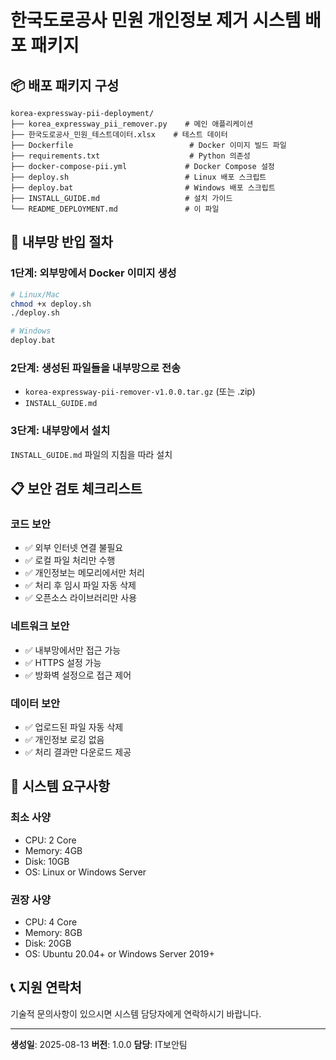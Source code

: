 # 한국도로공사 민원 개인정보 제거 시스템 배포 패키지

## 📦 배포 패키지 구성

```
korea-expressway-pii-deployment/
├── korea_expressway_pii_remover.py    # 메인 애플리케이션
├── 한국도로공사_민원_테스트데이터.xlsx    # 테스트 데이터
├── Dockerfile                          # Docker 이미지 빌드 파일
├── requirements.txt                    # Python 의존성
├── docker-compose-pii.yml             # Docker Compose 설정
├── deploy.sh                          # Linux 배포 스크립트
├── deploy.bat                         # Windows 배포 스크립트
├── INSTALL_GUIDE.md                   # 설치 가이드
└── README_DEPLOYMENT.md               # 이 파일
```

## 🚀 내부망 반입 절차

### 1단계: 외부망에서 Docker 이미지 생성
```bash
# Linux/Mac
chmod +x deploy.sh
./deploy.sh

# Windows
deploy.bat
```

### 2단계: 생성된 파일들을 내부망으로 전송
- `korea-expressway-pii-remover-v1.0.0.tar.gz` (또는 .zip)
- `INSTALL_GUIDE.md`

### 3단계: 내부망에서 설치
`INSTALL_GUIDE.md` 파일의 지침을 따라 설치

## 📋 보안 검토 체크리스트

### 코드 보안
- ✅ 외부 인터넷 연결 불필요
- ✅ 로컬 파일 처리만 수행
- ✅ 개인정보는 메모리에서만 처리
- ✅ 처리 후 임시 파일 자동 삭제
- ✅ 오픈소스 라이브러리만 사용

### 네트워크 보안
- ✅ 내부망에서만 접근 가능
- ✅ HTTPS 설정 가능
- ✅ 방화벽 설정으로 접근 제어

### 데이터 보안
- ✅ 업로드된 파일 자동 삭제
- ✅ 개인정보 로깅 없음
- ✅ 처리 결과만 다운로드 제공

## 🔧 시스템 요구사항

### 최소 사양
- CPU: 2 Core
- Memory: 4GB
- Disk: 10GB
- OS: Linux or Windows Server

### 권장 사양
- CPU: 4 Core
- Memory: 8GB
- Disk: 20GB
- OS: Ubuntu 20.04+ or Windows Server 2019+

## 📞 지원 연락처

기술적 문의사항이 있으시면 시스템 담당자에게 연락하시기 바랍니다.

---
**생성일**: 2025-08-13
**버전**: 1.0.0
**담당**: IT보안팀
